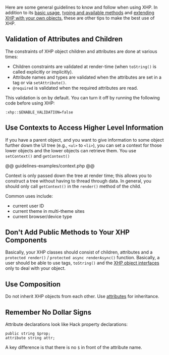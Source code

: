 Here are some general guidelines to know and follow when using XHP. In addition to its [basic usage](./basic-usage.md), [typing and available methods](./typing.md) and [extending XHP with your own objects](./extending.md), these are other tips to make the best use of XHP.

## Validation of Attributes and Children

The constraints of XHP object children and attributes are done at various times:

* Children constraints are validated at render-time (when `toString()` is called explicitly or implicitly).
* Attribute names and types are validated when the attributes are set in a tag or via `setAttribute()`.
* `@required` is validated when the required attributes are read.

This validation is on by default. You can turn it off by running the following code before using XHP:

```
:xhp::$ENABLE_VALIDATION=false
```

## Use Contexts to Access Higher Level Information

If you have a parent object, and you want to give information to some object further down the UI tree (e.g., `<ul>` to `<li>`), you can set a context for those lower objects and the lower objects can retrieve them. You use `setContext()` and `getContext()`

@@ guidelines-examples/context.php @@

Context is only passed down the tree at render time; this allows you to construct a tree without having to thread through data. In general, you should only call `getContext()` in the `render()` method of the child.

Common uses include:

 - current user ID
 - current theme in multi-theme sites
 - current browser/device type


## Don't Add Public Methods to Your XHP Components

Basically, your XHP classes should consist of children, attributes and a `protected render()` / `protected async renderAsync()` function. Basically, a user should be able to use tags, `toString()` and the [XHP object interfaces](./typing.md#xhp-object-interfaces) only to deal with your object.

## Use Composition

Do not inherit XHP objects from each other. Use [attributes](./extending.md#attribute-transfer) for inheritance.

## Remember No Dollar Signs

Attribute declarations look like Hack property declarations:

```
public string $prop;
attribute string attr;
```

A key difference is that there is no `$` in front of the attribute name.
